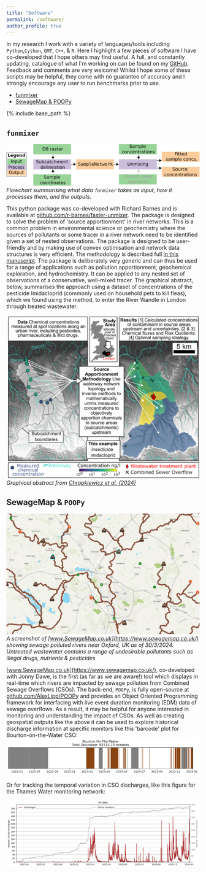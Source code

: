 ```yaml
---
title: "Software"
permalink: /software/
author_profile: true
---
```


In my research I work with a variety of languages/tools including `Python`,`Cython`, `GMT`, `C++`, & `R`. Here I highlight a few pieces of software I have co-developed that I hope others may find useful. A full, and constantly updating, catalogue of what I'm working on can be found on my <a href="{{site.author.github}}">GitHub</a>. Feedback and comments are very welcome! Whilst I hope some of these scripts may be helpful, they come with no guarantee of accuracy and I strongly encourage any user to run benchmarks prior to use.   

- [funmixer](#funmixer)
- [SewageMap & POOPy](#sewagemap--poopy)

{% include base_path %}

## `funmixer` 

![Flowchart summarising what data `funmixer` takes as input, how it processes them, and the outputs](../images/funmixer_flowchart.png)*Flowchart summarising what data `funmixer` takes as input, how it processes them, and the outputs.*

This python package was co-developed with Richard Barnes and is available at [github.com/r-barnes/faster-unmixer](https://github.com/r-barnes/faster-unmixer).  The package is designed to solve the problem of 'source apportionment' in river networks. This is a common problem in environmental science or geochemistry where the sources of pollutants or some tracer in a river network need to be identified given a set of nested observations. The package is designed to be user-friendly and by making use of convex optimisation and network data structures is very efficient. The methodology is described full [in this manuscript](https://doi.org/10.31223/X5708M). The package is deliberately very generic and can thus be used for a range of applications such as pollution apportionment, geochemical exploration, and hydrochemistry. It can be applied to any nested set of observations of a conservative, well-mixed tracer. The graphical abstract, below, summarises the approach using a dataset of concentrations of the pesticide Imidacloprid (commonly used on household pets to kill fleas), which we found using the method, to enter the River Wandle in London through treated wastewater. 

![Graphical abstract from Chrapkiewicz et al. (2024) summarising the inverse approach to pollution apportionment.](../images/kajetan_graph_abs.png)*Graphical abstract from [Chrapkiewicz et al. (2024)](https://doi.org/10.31223/X52T22)*


## SewageMap & `POOPy` 

![A screenshot of www.sewagemap.co.uk showing sewage polluted rivers near Oxford, UK. This is not an ideal state of affairs!](../images/sewagemap.png)*A screenshot of [www.SewageMap.co.uk](https://www.sewagemap.co.uk/) showing sewage polluted rivers near Oxford, UK as of 30/3/2024. Untreated wastewater contains a range of undesirable pollutants such as illegal drugs, nutrients & pesticides.*

[www.SewageMap.co.uk](https://www.sewagemap.co.uk/), co-developed with Jonny Dawe, is the first (as far as we are aware!) tool which displays in real-time which rivers are impacted by sewage pollution from Combined Sewage Overflows (CSOs). The back-end, `POOPy`, is fully open-source at [github.com/AlexLipp/POOPy](`https://github.com/AlexLipp/POOPy`) and provides an Object Oriented Programming framework for interfacing with live event duration monitoring (EDM) data of sewage overflows. As a result, it may be helpful for anyone interested in monitoring and understanding the impact of CSOs. As well as creating geospatial outputs like the above it can be used to explore historical discharge information at specific monitors like this 'barcode' plot for Bourton-on-the-Water CSO:
![A plot showing when the Bourton on the Water sewage overflow has been discharging](../images/poopy1.png)

Or for tracking the temporal variation in CSO discharges, like this figure for the Thames Water monitoring network:

![A plot that shows the number of sewage overflow discharges that has occurred since 2021 in the Thames basin](../images/poopy2.png)
